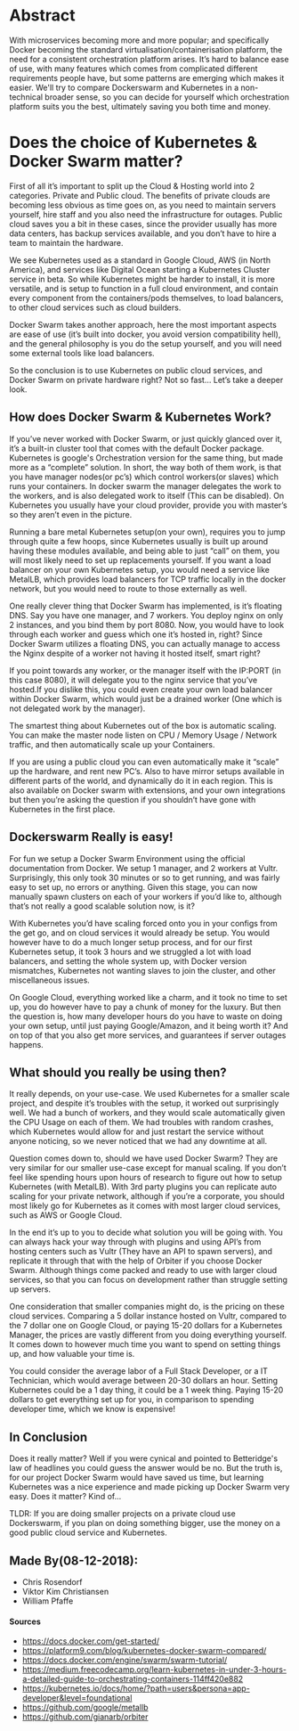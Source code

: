 # Abstract

With microservices becoming more and more popular; and specifically Docker becoming the standard virtualisation/containerisation platform, the need for a consistent orchestration platform arises. It’s hard to balance ease of use, with many features which comes from complicated different requirements people have, but some patterns are emerging which makes it easier. We'll try to compare Dockerswarm and Kubernetes in a non-technical broader sense, so you can decide for yourself which orchestration platform suits you the best, ultimately saving you both time and money.

# Does the choice of Kubernetes & Docker Swarm matter?

First of all it’s important to split up the Cloud & Hosting world into 2 categories. Private and Public cloud. The benefits of private clouds are becoming less obvious as time goes on, as you need to maintain servers yourself, hire staff and you also need the infrastructure for outages. Public cloud saves you a bit in these cases, since the provider usually has more data centers, has backup services available, and you don’t have to hire a team to maintain the hardware.

We see Kubernetes used as a standard in Google Cloud, AWS (in North America), and services like Digital Ocean starting a Kubernetes Cluster service in beta. So while Kubernetes might be harder to install, it is more versatile, and is setup to function in a full cloud environment, and contain every component from the containers/pods themselves, to load balancers, to other cloud services such as cloud builders.

Docker Swarm takes another approach, here the most important aspects are ease of use (it’s built into docker, you avoid version compatibility hell), and the general philosophy is you do the setup yourself, and you will need some external tools like load balancers.

So the conclusion is to use Kubernetes on public cloud services, and Docker Swarm on private hardware right? Not so fast… Let’s take a deeper look.

## How does Docker Swarm & Kubernetes Work?
If you’ve never worked with Docker Swarm, or just quickly glanced over it, it’s a built-in cluster tool that comes with the default Docker package. Kubernetes is google's Orchestration version for the same thing, but made more as a “complete” solution.
In short, the way both of them work, is that you have manager nodes(or pc’s) which control workers(or slaves) which runs your containers. In docker swarm the manager delegates the work to the workers, and is also delegated work to itself (This can be disabled). On Kubernetes you usually have your cloud provider, provide you with master’s so they aren’t even in the picture.

Running a bare metal Kubernetes setup(on your own), requires you to jump through quite a few hoops, since Kubernetes usually is built up around having these modules available, and being able to just “call” on them, you will most likely need to set up replacements yourself. 
If you want a load balancer on your own Kubernetes setup, you would need a service like MetalLB, which provides load balancers for TCP traffic locally in the docker network, but you would need to route to those externally as well.

One really clever thing that Docker Swarm has implemented, is it’s floating DNS. Say you have one manager, and 7 workers. You deploy nginx on only 2 instances, and you bind them by port 8080. Now, you would have to look through each worker and guess which one it’s hosted in, right? Since Docker Swarm utilizes a floating DNS, you can actually manage to access the Nginx despite of a worker not having it hosted itself, smart right?

If you point towards any worker, or the manager itself with the IP:PORT (in this case 8080), it will delegate you to the nginx service that you’ve hosted.If you dislike this, you could even create your own load balancer within Docker Swarm, which would just be a drained worker (One which is not delegated work by the manager). 

The smartest thing about Kubernetes out of the box is automatic scaling. You can make the master node listen on CPU / Memory Usage / Network traffic, and then automatically scale up your Containers. 

If you are using a public cloud you can even automatically make it “scale” up the hardware, and rent new PC’s. Also to have mirror setups available in different parts of the world, and dynamically do it in each region. This is also available on Docker swarm with extensions, and your own integrations but then you’re asking the question if you shouldn’t have gone with Kubernetes in the first place.

## Dockerswarm Really is easy!
For fun we setup a Docker Swarm Environment using the official documentation from Docker. We setup 1 manager, and 2 workers at Vultr. Surprisingly, this only took 30 minutes or so to get running, and was fairly easy to set up, no errors or anything. Given this stage, you can now manually spawn clusters on each of your workers if you’d like to, although that’s not really a good scalable solution now, is it?

With Kubernetes you’d have scaling forced onto you in your configs from the get go, and on cloud services it would already be setup. You would however have to do a much longer setup process, and for our first Kubernetes setup, it took 3 hours and we struggled a lot with load balancers, and setting the whole system up, with Docker version mismatches, Kubernetes not wanting slaves to join the cluster, and other miscellaneous issues.

On Google Cloud, everything worked like a charm, and it took no time to set up, you do however have to pay a chunk of money for the luxury. But then the question is, how many developer hours do you have to waste on doing your own setup, until just paying Google/Amazon, and it being worth it? And on top of that you also get more services, and guarantees if server outages happens.

## What should you really be using then?
It really depends, on your use-case. We used Kubernetes for a smaller scale project, and despite it’s troubles with the setup, it worked out surprisingly well. We had a bunch of workers, and they would scale automatically given the CPU Usage on each of them. We had troubles with random crashes, which Kubernetes would allow for and just restart the service without anyone noticing, so we never noticed that we had any downtime at all. 

Question comes down to, should we have used Docker Swarm? They are very similar for our smaller use-case except for manual scaling. If you don’t feel like spending hours upon hours of research to figure out how to setup Kubernetes (with MetalLB). With 3rd party plugins you can replicate auto scaling for your private network, although if you’re a corporate, you should most likely go for Kubernetes as it comes with most larger cloud services, such as AWS or Google Cloud.

In the end it’s up to you to decide what solution you will be going with. You can always hack your way through with plugins and using API’s from hosting centers such as Vultr (They have an API to spawn servers), and replicate it through that with the help of Orbiter if you choose Docker Swarm. Although things come packed and ready to use with larger cloud services, so that you can focus on development rather than struggle setting up servers. 

One consideration that smaller companies might do, is the pricing on these cloud services.
Comparing a 5 dollar instance hosted on Vultr, compared to the 7 dollar one on Google Cloud, or paying 15-20 dollars for a Kubernetes Manager, the prices are vastly different from you doing everything yourself. It comes down to however much time you want to spend on setting things up, and how valuable your time is. 

You could consider the average labor of a Full Stack Developer, or a IT Technician, which would average between 20-30 dollars an hour. Setting Kubernetes could be a 1 day thing, it could be a 1 week thing. Paying 15-20 dollars to get everything set up for you, in comparison to spending developer time, which we know is expensive!


## In Conclusion
Does it really matter? Well if you were cynical and pointed to Betteridge's law of headlines you could guess the answer would be no. But the truth is, for our project Docker Swarm would have saved us time, but learning Kubernetes was a nice experience and made picking up Docker Swarm very easy. Does it matter? Kind of...

TLDR: If you are doing smaller projects on a private cloud use Dockerswarm, if you plan on doing something bigger, use the money on a good public cloud service and Kubernetes.

## Made By(08-12-2018):
 - Chris Rosendorf
 - Viktor Kim Christiansen
 - William Pfaffe

#### Sources
 -  https://docs.docker.com/get-started/
 -  https://platform9.com/blog/kubernetes-docker-swarm-compared/
 -  https://docs.docker.com/engine/swarm/swarm-tutorial/
 -  https://medium.freecodecamp.org/learn-kubernetes-in-under-3-hours-a-detailed-guide-to-orchestrating-containers-114ff420e882
 -  https://kubernetes.io/docs/home/?path=users&persona=app-developer&level=foundational
 -  https://github.com/google/metallb
 -  https://github.com/gianarb/orbiter
